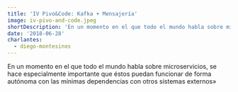 ```yaml
---
title: 'IV Pivo&Code: Kafka + Mensajería'
image: iv-pivo-and-code.jpeg
shortDescription: 'En un momento en el que todo el mundo habla sobre microservicios, se hace especialmente importante que éstos puedan funcionar de forma autónoma con las mínimas dependencias con otros sistemas externos'
date: '2018-06-28'
charlantes:
  - diego-montesinos
---
```


En un momento en el que todo el mundo habla sobre microservicios, se hace especialmente importante que éstos puedan funcionar de forma autónoma con las mínimas dependencias con otros sistemas externos»
